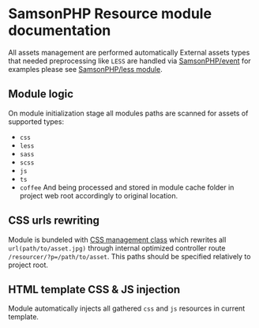 # SamsonPHP Resource module documentation
All assets management are performed automatically 
External assets types that needed preprocessing like ```LESS``` are handled via [SamsonPHP/event](https://github.com/SamsonPHP/event)
for examples please see [SamsonPHP/less module](https://github.com/SamsonPHP/less).

## Module logic
On module initialization stage all modules paths are scanned for assets of supported types:
 * ```css```
 * ```less```
 * ```sass```
 * ```scss```
 * ```js```
 * ```ts```
 * ```coffee```
And being processed and stored in module cache folder in project web root accordingly to original location.

## CSS urls rewriting
Module is bundeled with [CSS management class](https://github.com/SamsonPHP/resource/blob/master/src/CSS.php) which
rewrites all ```url(path/to/asset.jpg)``` through internal optimized controller route ```/resourcer/?p=/path/to/asset```. 
This paths should be specified relatively to project root.

## HTML template CSS & JS injection
Module automatically injects all gathered ```css``` and ```js``` resources in current template.